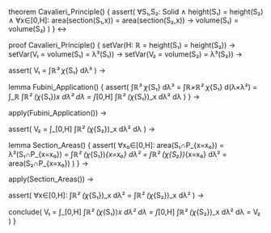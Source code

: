 theorem Cavalieri_Principle() {
  assert(
    ∀S₁,S₂: Solid ∧
    height(S₁) = height(S₂) ∧
    ∀x∈[0,H]: area(section(S₁,x)) = area(section(S₂,x)) →
    volume(S₁) = volume(S₂)
  )
} ↔

proof Cavalieri_Principle() {
  setVar(H: ℝ = height(S₁) = height(S₂)) →
  setVar(V₁ = volume(S₁) = λ³(S₁)) →
  setVar(V₂ = volume(S₂) = λ³(S₂)) →

  assert(
    V₁ = ∫_ℝ³ χ_{S₁} dλ³
  ) →

  lemma Fubini_Application() {
    assert(
      ∫_ℝ³ χ_{S₁} dλ³ = 
      ∫_ℝ×ℝ² χ_{S₁} d(λ×λ²) =
      ∫_ℝ ∫_ℝ² (χ_{S₁})_x dλ² dλ =
      ∫_[0,H] ∫_ℝ² (χ_{S₁})_x dλ² dλ
    )
  } →

  apply(Fubini_Application()) →

  assert(
    V₂ = ∫_[0,H] ∫_ℝ² (χ_{S₂})_x dλ² dλ
  ) →

  lemma Section_Areas() {
    assert(
      ∀x₀∈[0,H]: 
      area(S₁∩P_{x=x₀}) = λ²(S₁∩P_{x=x₀}) = 
      ∫_ℝ² (χ_{S₁})_{x=x₀} dλ² =
      ∫_ℝ² (χ_{S₂})_{x=x₀} dλ² =
      area(S₂∩P_{x=x₀})
    )
  } →

  apply(Section_Areas()) →

  assert(
    ∀x∈[0,H]: ∫_ℝ² (χ_{S₁})_x dλ² = ∫_ℝ² (χ_{S₂})_x dλ²
  ) →

  conclude(
    V₁ = ∫_[0,H] ∫_ℝ² (χ_{S₁})_x dλ² dλ =
    ∫_[0,H] ∫_ℝ² (χ_{S₂})_x dλ² dλ = V₂
  )
}